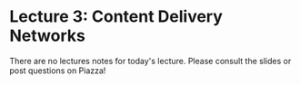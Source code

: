 # Lecture 3: Content Delivery Networks

There are no lectures notes for today's lecture. Please consult the slides or post questions on Piazza!
